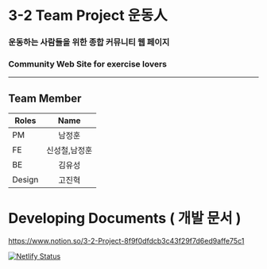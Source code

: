 # 3-2 Team Project 운동人
### 운동하는 사람들을 위한 종합 커뮤니티 웹 페이지
### Community Web Site for exercise lovers
---
## Team Member
| Roles | Name |
| ------------- |:-------------:|
| PM    | 남정훈     |
| FE    | 신성철,남정훈|
| BE    | 김유성     |
|Design | 고진혁     |

# Developing Documents ( 개발 문서 )
https://www.notion.so/3-2-Project-8f9f0dfdcb3c43f29f7d6ed9affe75c1

[![Netlify Status](https://api.netlify.com/api/v1/badges/b912fa69-52ce-49da-8e6b-45a57cdf80bb/deploy-status)](https://app.netlify.com/sites/yoursports/deploys)
